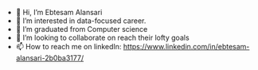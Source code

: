 - 👋 Hi, I’m Ebtesam Alansari
- 👀 I’m interested in data-focused career.
- 🌱 I’m graduated from Computer science 
- 💞️ I’m looking to collaborate on reach their lofty goals
- 📫 How to reach me on linkedIn: https://www.linkedin.com/in/ebtesam-alansari-2b0ba3177/

<!---
eabsoma/eabsoma is a ✨ special ✨ repository because its `README.md` (this file) appears on your GitHub profile.
You can click the Preview link to take a look at your changes.
--->
